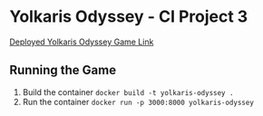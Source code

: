 # Yolkaris Odyssey - CI Project 3

[Deployed Yolkaris Odyssey Game Link](https://yolkaris-odyssey-1ec6546cf850.herokuapp.com/)


## Running the Game

1. Build the container `docker build -t yolkaris-odyssey .`
2. Run the container `docker run -p 3000:8000 yolkaris-odyssey`